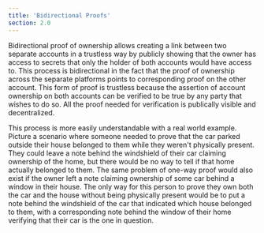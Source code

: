 ```yaml
---
title: 'Bidirectional Proofs'
section: 2.0
---
```


Bidirectional proof of ownership allows creating a link between two separate accounts in a trustless way by publicly showing that the owner has access to secrets that only the holder of both accounts would have access to. This process is bidirectional in the fact that the proof of ownership across the separate platforms points to corresponding proof on the other account. This form of proof is trustless because the assertion of account ownership on both accounts can be verified to be true by any party that wishes to do so. All the proof needed for verification is publically visible and decentralized.

This process is more easily understandable with a real world example. Picture a scenario where someone needed to prove that the car parked outside their house belonged to them while they weren't physically present. They could leave a note behind the windshield of their car claiming ownership of the home, but there would be no way to tell if that home actually belonged to them. The same problem of one-way proof would also exist if the owner left a note claiming ownership of some car behind a window in their house. The only way for this person to prove they own both the car and the house without being physically present would be to put a note behind the windshield of the car that indicated which house belonged to them, with a corresponding note behind the window of their home verifying that their car is the one in question.
